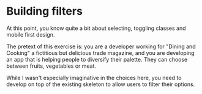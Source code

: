 # Building filters

At this point, you know quite a bit about selecting, toggling classes and mobile first design.

The pretext of this exercise is: you are a developer working for "Dining and Cooking" a fictitious but delicious trade magazine, and you are developing an app that is helping people to diversify their palette. They can choose between fruits, vegetables or meat.

While I wasn't especially imaginative in the choices here, you need to develop on top of the existing skeleton to allow users to filter their options.

